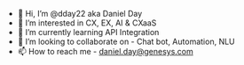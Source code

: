- 👋 Hi, I’m @dday22 aka Daniel Day
- 👀 I’m interested in CX, EX, AI & CXaaS
- 🌱 I’m currently learning API Integration 
- 💞️ I’m looking to collaborate on - Chat bot, Automation, NLU
- 📫 How to reach me - daniel.day@genesys.com

<!---
dday22/dday22 is a ✨ special ✨ repository because its `README.md` (this file) appears on your GitHub profile.
You can click the Preview link to take a look at your changes.
--->
